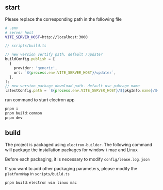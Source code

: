## start

Please replace the corresponding path in the following file

```sh
# .env
# server host
VITE_SERVER_HOST=http://localhost:3000
```

```ts
// scripts/build.ts

// new version vertify path. default /updater
buildConfig.publish = [
  {
    provider: 'generic',
    url: `${process.env.VITE_SERVER_HOST}/updater`,
  },
];
// new version package download path. default use pakcage name
latestConfig.path = `${process.env.VITE_SERVER_HOST}/${pkgInfo.name}/${latestConfig.path}`;
```

run command to start electron app

```bash
pnpm i
pnpm build:common
pnpm dev
```

## build

The project is packaged using `electron-builder`. The following command will package the installation packages for window / mac and Linux

Before each packaging, it is necessary to modify `config/lease.log.json`

If you want to add other packaging parameters, please modify the `platformMap` in `scripts/build.ts`

```bash
pnpm build:electron win linux mac
```
